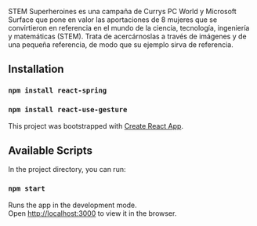 STEM Superheroines es una campaña de Currys PC World y Microsoft Surface que pone en valor las aportaciones de 8 mujeres que se convirtieron en referencia en el mundo de la ciencia, tecnología, ingeniería y matemáticas (STEM). Trata de acercárnoslas a través de imágenes y de una pequeña referencia, de modo que su ejemplo sirva de referencia.

## Installation

### `npm install react-spring`
### `npm install react-use-gesture`

This project was bootstrapped with [Create React App](https://github.com/facebook/create-react-app).

## Available Scripts

In the project directory, you can run:

### `npm start`

Runs the app in the development mode.<br />
Open [http://localhost:3000](http://localhost:3000) to view it in the browser.
